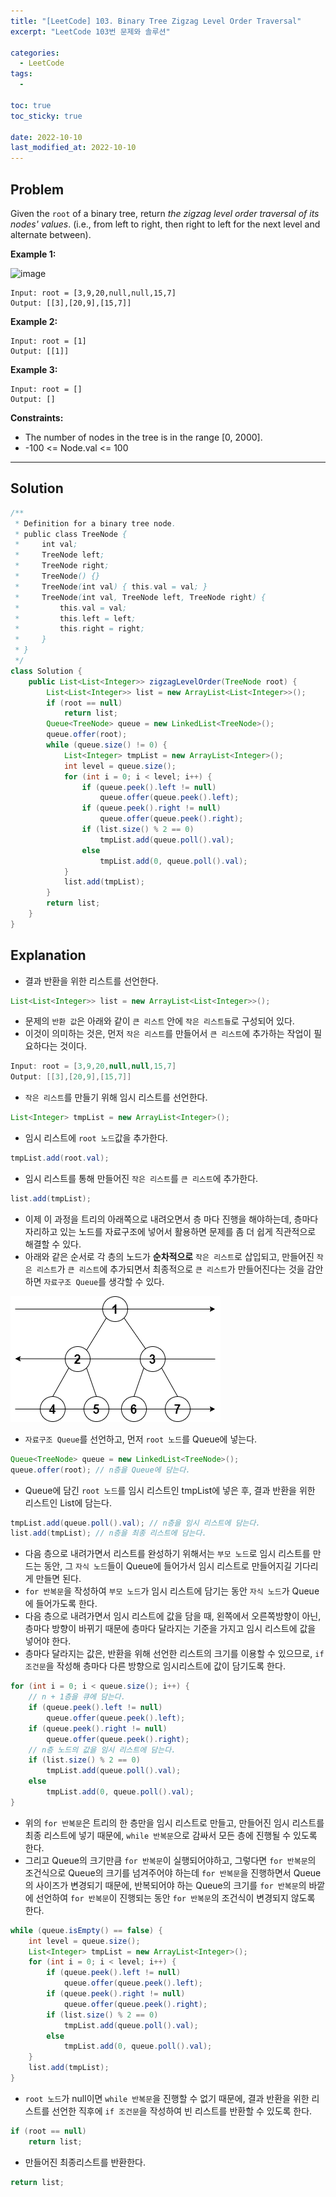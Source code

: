 ```yaml
---
title: "[LeetCode] 103. Binary Tree Zigzag Level Order Traversal"
excerpt: "LeetCode 103번 문제와 솔루션"

categories:
  - LeetCode
tags:
  - 

toc: true
toc_sticky: true
 
date: 2022-10-10
last_modified_at: 2022-10-10
---
```

## **Problem**
Given the `root` of a binary tree, return *the zigzag level order traversal of its nodes' values*. (i.e., from left to right, then right to left for the next level and alternate between).

**Example 1:**

![image](https://user-images.githubusercontent.com/107045604/194709933-e54323ba-f1d8-4265-b870-77f604ef04a8.png)

```
Input: root = [3,9,20,null,null,15,7]
Output: [[3],[20,9],[15,7]]
```
**Example 2:**
```
Input: root = [1]
Output: [[1]]
```
**Example 3:**
```
Input: root = []
Output: []
```
**Constraints:**
- The number of nodes in the tree is in the range [0, 2000].
- -100 <= Node.val <= 100

---
## **Solution**
```java
/**
 * Definition for a binary tree node.
 * public class TreeNode {
 *     int val;
 *     TreeNode left;
 *     TreeNode right;
 *     TreeNode() {}
 *     TreeNode(int val) { this.val = val; }
 *     TreeNode(int val, TreeNode left, TreeNode right) {
 *         this.val = val;
 *         this.left = left;
 *         this.right = right;
 *     }
 * }
 */
class Solution {
    public List<List<Integer>> zigzagLevelOrder(TreeNode root) {
        List<List<Integer>> list = new ArrayList<List<Integer>>();
        if (root == null)
            return list;
        Queue<TreeNode> queue = new LinkedList<TreeNode>();
        queue.offer(root);
        while (queue.size() != 0) {
            List<Integer> tmpList = new ArrayList<Integer>();
            int level = queue.size();
            for (int i = 0; i < level; i++) {
                if (queue.peek().left != null)
                    queue.offer(queue.peek().left);
                if (queue.peek().right != null)
                    queue.offer(queue.peek().right);
                if (list.size() % 2 == 0)
                    tmpList.add(queue.poll().val);
                else
                    tmpList.add(0, queue.poll().val);
            }
            list.add(tmpList);
        }
        return list;
    }
}
```
## **Explanation**
- 결과 반환을 위한 리스트를 선언한다.
```java
List<List<Integer>> list = new ArrayList<List<Integer>>();
```
- 문제의 `반환 값`은 아래와 같이 `큰 리스트` 안에 `작은 리스트들`로 구성되어 있다.
- 이것이 의미하는 것은, 먼저 `작은 리스트`를 만들어서 `큰 리스트`에 추가하는 작업이 필요하다는 것이다. 
```java
Input: root = [3,9,20,null,null,15,7]
Output: [[3],[20,9],[15,7]]
```
- `작은 리스트`를 만들기 위해 임시 리스트를 선언한다.
```java
List<Integer> tmpList = new ArrayList<Integer>();
```
- 임시 리스트에 `root 노드`값을 추가한다.
```java
tmpList.add(root.val);
```
- 임시 리스트를 통해 만들어진 `작은 리스트`를 `큰 리스트`에 추가한다.
```java
list.add(tmpList);
```
- 이제 이 과정을 트리의 아래쪽으로 내려오면서 층 마다 진행을 해야하는데, 층마다 자리하고 있는 노드를 자료구조에 넣어서 활용하면 문제를 좀 더 쉽게 직관적으로 해결할 수 있다.
- 아래와 같은 순서로 각 층의 노드가 **순차적으로** `작은 리스트`로 삽입되고, 만들어진 `작은 리스트`가 `큰 리스트`에 추가되면서 최종적으로 `큰 리스트`가 만들어진다는 것을 감안하면 `자료구조 Queue`를 생각할 수 있다.

![다이어그램1](/assets/images/LeetCode103/다이어그램1.png)

- `자료구조 Queue`를 선언하고, 먼저 `root 노드`를 Queue에 넣는다.
```java
Queue<TreeNode> queue = new LinkedList<TreeNode>();
queue.offer(root); // n층을 Queue에 담는다.
```
- Queue에 담긴 `root 노드`를 임시 리스트인 tmpList에 넣은 후, 결과 반환을 위한 리스트인 List에 담는다.
```java
tmpList.add(queue.poll().val); // n층을 임시 리스트에 담는다.
list.add(tmpList); // n층을 최종 리스트에 담는다.
```
- 다음 층으로 내려가면서 리스트를 완성하기 위해서는 `부모 노드`로 임시 리스트를 만드는 동안, 그 `자식 노드`들이 Queue에 들어가서 임시 리스트로 만들어지길 기다리게 만들면 된다.
- `for 반복문`을 작성하여 `부모 노드`가 임시 리스트에 담기는 동안 `자식 노드`가 Queue에 들어가도록 한다.
- 다음 층으로 내려가면서 임시 리스트에 값을 담을 때, 왼쪽에서 오른쪽방향이 아닌, 층마다 방향이 바뀌기 때문에 층마다 달라지는 기준을 가지고 임시 리스트에 값을 넣어야 한다.
- 층마다 달라지는 값은, 반환을 위해 선언한 리스트의 크기를 이용할 수 있으므로, `if 조건문`을 작성해 층마다 다른 방향으로 임시리스트에 값이 담기도록 한다.
```java
for (int i = 0; i < queue.size(); i++) {
    // n + 1층을 큐에 담는다.
    if (queue.peek().left != null)
        queue.offer(queue.peek().left);
    if (queue.peek().right != null)
        queue.offer(queue.peek().right);
    // n층 노드의 값을 임시 리스트에 담는다.
    if (list.size() % 2 == 0)
        tmpList.add(queue.poll().val);
    else
        tmpList.add(0, queue.poll().val);
}
```
- 위의 `for 반복문`은 트리의 한 층만을 임시 리스트로 만들고, 만들어진 임시 리스트를 최종 리스트에 넣기 때문에, `while 반복문`으로 감싸서 모든 층에 진행될 수 있도록 한다.
- 그리고 Queue의 크기만큼 `for 반복문`이 실행되어야하고, 그렇다면 `for 반복문`의 조건식으로 Queue의 크기를 넘겨주어야 하는데 `for 반복문`을 진행하면서 Queue의 사이즈가 변경되기 때문에, 반복되어야 하는 Queue의 크기를 `for 반복문`의 바깥에 선언하여 `for 반복문`이 진행되는 동안 `for 반복문`의 조건식이 변경되지 않도록 한다.
```java
while (queue.isEmpty() == false) {
    int level = queue.size();
    List<Integer> tmpList = new ArrayList<Integer>();
    for (int i = 0; i < level; i++) {
        if (queue.peek().left != null)
            queue.offer(queue.peek().left);
        if (queue.peek().right != null)
            queue.offer(queue.peek().right);
        if (list.size() % 2 == 0)
            tmpList.add(queue.poll().val);
        else
            tmpList.add(0, queue.poll().val);
    }
    list.add(tmpList);
}
```
- `root 노드`가 null이면 `while 반복문`을 진행할 수 없기 때문에, 결과 반환을 위한 리스트를 선언한 직후에 `if 조건문`을 작성하여 빈 리스트를 반환할 수 있도록 한다.
```java
if (root == null)
    return list;
```
- 만들어진 최종리스트를 반환한다.
```java
return list;
```